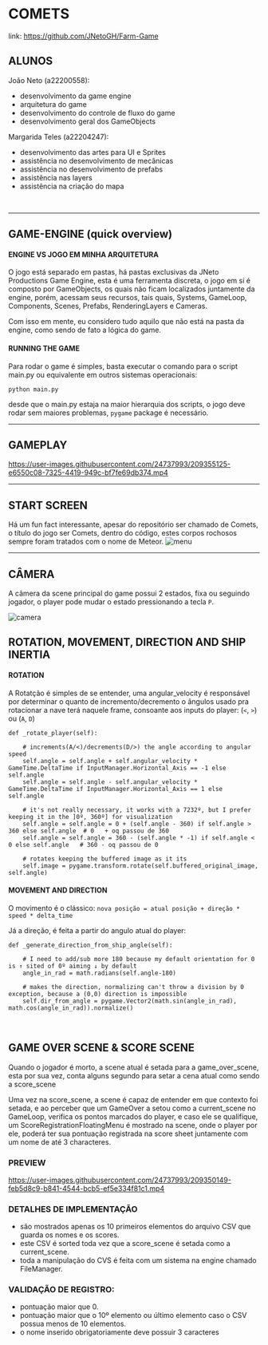# COMETS
link: https://github.com/JNetoGH/Farm-Game
<br>



## ALUNOS
João Neto (a22200558):
- desenvolvimento da game  engine
- arquitetura do game
- desenvolvimento do controle de fluxo do game
- desenvolvimento geral dos GameObjects

Margarida Teles (a22204247):
- desenvolvimento das artes para UI e Sprites
- assistência no desenvolvimento de mecânicas
- assistência no desenvolvimento de prefabs
- assistência nas layers
- assistência na criação do mapa
<br>




---
## GAME-ENGINE (quick overview)

#### ENGINE VS JOGO EM MINHA ARQUITETURA
O jogo está separado em pastas, há pastas exclusivas da JNeto Productions Game Engine, esta é uma ferramenta discreta, o jogo em si é composto por GameObjects, os quais não ficam localizados juntamente da engine, porém, acessam seus recursos, tais quais, Systems, GameLoop, Components, Scenes, Prefabs, RenderingLayers e Cameras.

Com isso em mente, eu considero tudo aquilo que não está na pasta da engine, como sendo de fato a lógica do game.

#### RUNNING THE GAME
Para rodar o game é simples, basta executar o comando para o script main.py ou equivalente em outros sistemas operacionais:
```
python main.py
```
desde que o main.py estaja na maior hierarquia dos scripts, o jogo deve rodar sem maiores problemas, `pygame` package é necessário.
<br>




---
## GAMEPLAY
https://user-images.githubusercontent.com/24737993/209355125-e6550c08-7325-4419-949c-bf7fe69db374.mp4
<br>




---
## START SCREEN
Há um fun fact interessante, apesar do repositório ser chamado de Comets, o título do jogo ser Comets, dentro do código, estes corpos rochosos sempre foram tratados com o nome de Meteor.
![menu](https://user-images.githubusercontent.com/24737993/209238918-09eef8db-9879-4f26-9f18-8bad728e03f1.gif)
<br>




---
## CÂMERA
A câmera da scene principal do game possui 2 estados, fixa ou seguindo jogador, o player pode mudar o estado pressionando a tecla `P`.

![camera](https://user-images.githubusercontent.com/24737993/209357547-23e83e27-829d-4834-8f2f-7f433586a8fe.gif)
<br>



## ROTATION, MOVEMENT, DIRECTION AND SHIP INERTIA

#### ROTATION
A Rotatção é simples de se entender, uma angular_velocity é responsável por determinar o quanto de incremento/decremento o ângulos usado pra rotacionar a nave terá naquele frame, consoante aos inputs do player: (`<`, `>`) ou (`A`, `D`)

```
def _rotate_player(self):

    # increments(A/<)/decrements(D/>) the angle according to angular speed
    self.angle = self.angle + self.angular_velocity * GameTime.DeltaTime if InputManager.Horizontal_Axis == -1 else self.angle
    self.angle = self.angle - self.angular_velocity * GameTime.DeltaTime if InputManager.Horizontal_Axis == 1 else self.angle

    # it's not really necessary, it works with a 7232º, but I prefer keeping it in the ]0º, 360º] for visualization
    self.angle = self.angle = 0 + (self.angle - 360) if self.angle > 360 else self.angle  # 0   + oq passou de 360
    self.angle = self.angle = 360 - (self.angle * -1) if self.angle < 0 else self.angle   # 360 - oq passou de 0

    # rotates keeping the buffered image as it its
    self.image = pygame.transform.rotate(self.buffered_original_image, self.angle)
```
#### MOVEMENT AND DIRECTION
O movimento é o clássico: `nova posição = atual posição + direção * speed * delta_time`

Já a direção, é feita a partir do angulo atual do player:

````
def _generate_direction_from_ship_angle(self):

    # I need to add/sub more 180 because my default orientation for 0 is ↑ sited of 0º aiming ↓ by default
    angle_in_rad = math.radians(self.angle-180)
    
    # makes the direction, normalizing can't throw a division by 0 exception, because a (0,0) direction is impossible
    self.dir_from_angle = pygame.Vector2(math.sin(angle_in_rad), math.cos(angle_in_rad)).normalize()
````
<br>




## GAME OVER SCENE & SCORE SCENE
Quando o jogador é morto, a scene atual é setada para a game_over_scene, esta por sua vez, conta alguns segundo para setar a cena atual como sendo a score_scene

Uma vez na score_scene, a scene é capaz de entender em que contexto foi setada, e ao perceber que um GameOver a setou como a current_scene no GameLoop, verifica os pontos marcados do player, e caso ele se qualifique, um ScoreRegistrationFloatingMenu é mostrado na scene, onde o player por ele, poderá ter sua pontuação registrada na score sheet juntamente com um nome de até 3 characteres.

### PREVIEW

https://user-images.githubusercontent.com/24737993/209350149-feb5d8c9-b841-4544-bcb5-ef5e334f81c1.mp4


### DETALHES DE IMPLEMENTAÇÃO
* são mostrados apenas os 10 primeiros elementos do arquivo CSV que guarda os nomes e os scores.
* este CSV é sorted toda vez que a score_scene é setada como a current_scene.
* toda a manipulação do CVS é feita com um sistema na engine chamado FileManager.

### VALIDAÇÃO DE REGISTRO:
* pontuação maior que 0.
* pontuação maior que o 10º elemento ou último elemento caso o CSV possua menos de 10 elementos.
* o nome inserido obrigatoriamente deve possuir 3 caracteres


